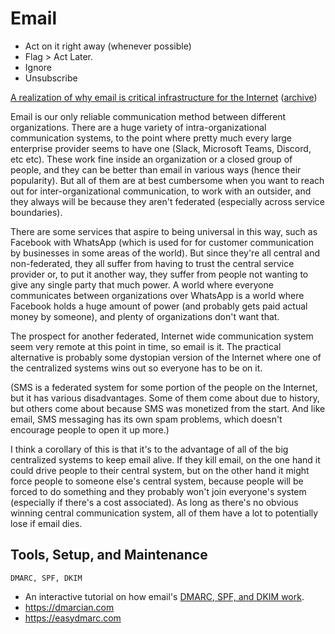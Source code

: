 # Email

- Act on it right away (whenever possible)
- Flag > Act Later.
- Ignore
- Unsubscribe


[A realization of why email is critical infrastructure for the Internet](https://utcc.utoronto.ca/~cks/space/blog/tech/EmailCriticalInfrastructure) ([archive](https://archive.is/8MblW))

Email is our only reliable communication method between different organizations. There are a huge variety of intra-organizational communication systems, to the point where pretty much every large enterprise provider seems to have one (Slack, Microsoft Teams, Discord, etc etc). These work fine inside an organization or a closed group of people, and they can be better than email in various ways (hence their popularity). But all of them are at best cumbersome when you want to reach out for inter-organizational communication, to work with an outsider, and they always will be because they aren't federated (especially across service boundaries).

There are some services that aspire to being universal in this way, such as Facebook with WhatsApp (which is used for for customer communication by businesses in some areas of the world). But since they're all central and non-federated, they all suffer from having to trust the central service provider or, to put it another way, they suffer from people not wanting to give any single party that much power. A world where everyone communicates between organizations over WhatsApp is a world where Facebook holds a huge amount of power (and probably gets paid actual money by someone), and plenty of organizations don't want that.

The prospect for another federated, Internet wide communication system seem very remote at this point in time, so email is it. The practical alternative is probably some dystopian version of the Internet where one of the centralized systems wins out so everyone has to be on it.

(SMS is a federated system for some portion of the people on the Internet, but it has various disadvantages. Some of them come about due to history, but others come about because SMS was monetized from the start. And like email, SMS messaging has its own spam problems, which doesn't encourage people to open it up more.)

I think a corollary of this is that it's to the advantage of all of the big centralized systems to keep email alive. If they kill email, on the one hand it could drive people to their central system, but on the other hand it might force people to someone else's central system, because people will be forced to do something and they probably won't join everyone's system (especially if there's a cost associated). As long as there's no obvious winning central communication system, all of them have a lot to potentially lose if email dies.

## Tools, Setup, and Maintenance
`DMARC, SPF, DKIM`

- An interactive tutorial on how email's [DMARC, SPF, and DKIM work](https://www.learndmarc.com).
- https://dmarcian.com
- https://easydmarc.com